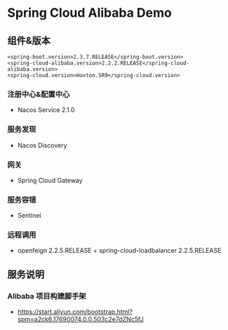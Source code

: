 # Spring Cloud Alibaba Demo

## 组件&版本
```
<spring-boot.version>2.3.7.RELEASE</spring-boot.version>
<spring-cloud-alibaba.version>2.2.2.RELEASE</spring-cloud-alibaba.version>
<spring-cloud.version>Hoxton.SR9</spring-cloud.version>
```

### 注册中心&配置中心
- Nacos Service 2.1.0
  
### 服务发现
- Nacos Discovery

### 网关
- Spring Cloud Gateway

### 服务容错
- Sentinel

### 远程调用
-  openfeign 2.2.5.RELEASE + spring-cloud-loadbalancer 2.2.5.RELEASE

## 服务说明

### Alibaba 项目构建脚手架
- https://start.aliyun.com/bootstrap.html?spm=a2ck6.17690074.0.0.503c2e7dZNc5fJ



